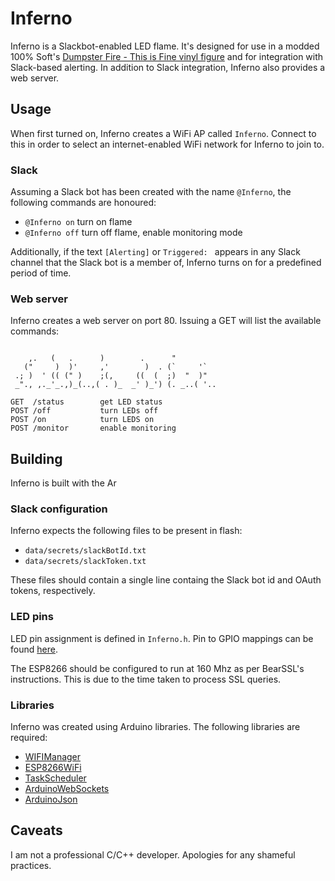 # Inferno

Inferno is a Slackbot-enabled LED flame. It's designed for use in a modded 100% Soft's [Dumpster Fire - This is Fine vinyl figure](https://100soft.shop/products/dumpster-fire-this-is-fine-vinyl-figure) and for integration with Slack-based alerting. In addition to Slack integration, Inferno also provides a web server.

## Usage

When first turned on, Inferno creates a WiFi AP called `Inferno`. Connect to this in order to select an internet-enabled WiFi network for Inferno to join to. 

### Slack 

Assuming a Slack bot has been created with the name `@Inferno`, the following commands are honoured:

* `@Inferno on` turn on flame 
* `@Inferno off` turn off flame, enable monitoring mode

Additionally, if the text `[Alerting]` or `Triggered: ` appears in any Slack channel that the Slack bot is a member of, Inferno turns on for a predefined period of time.

### Web server

Inferno creates a web server on port 80. Issuing a GET will list the available commands:

```

    ,.   (   .      )        .      "
   ("     )  )'     ,'        )  . (`     '`
 .; )  ' (( (" )    ;(,     ((  (  ;)  "  )"
 _"., ,._'_.,)_(..,( . )_  _' )_') (. _..( '..
 
GET  /status        get LED status
POST /off           turn LEDs off
POST /on            turn LEDS on
POST /monitor       enable monitoring
```

## Building

Inferno is built with the Ar

### Slack configuration

Inferno expects the following files to be present in flash:

* `data/secrets/slackBotId.txt`
* `data/secrets/slackToken.txt`

These files should contain a single line containg the Slack bot id and OAuth tokens, respectively.

### LED pins

LED pin assignment is defined in `Inferno.h`. Pin to GPIO mappings can be found [here](https://randomnerdtutorials.com/esp8266-pinout-reference-gpios/).

The ESP8266 should be configured to run at 160 Mhz as per BearSSL's instructions. This is due to the time taken to process SSL queries.

### Libraries

Inferno was created using Arduino libraries. The following libraries are required:

* [WIFIManager](https://github.com/tzapu/WiFiManager)
* [ESP8266WiFi](https://arduino-esp8266.readthedocs.io/en/latest/esp8266wifi/readme.html)
* [TaskScheduler](https://github.com/arkhipenko/TaskScheduler)
* [ArduinoWebSockets](https://github.com/gilmaimon/ArduinoWebsockets)
* [ArduinoJson](https://arduinojson.org/)


## Caveats

I am not a professional C/C++ developer. Apologies for any shameful practices.